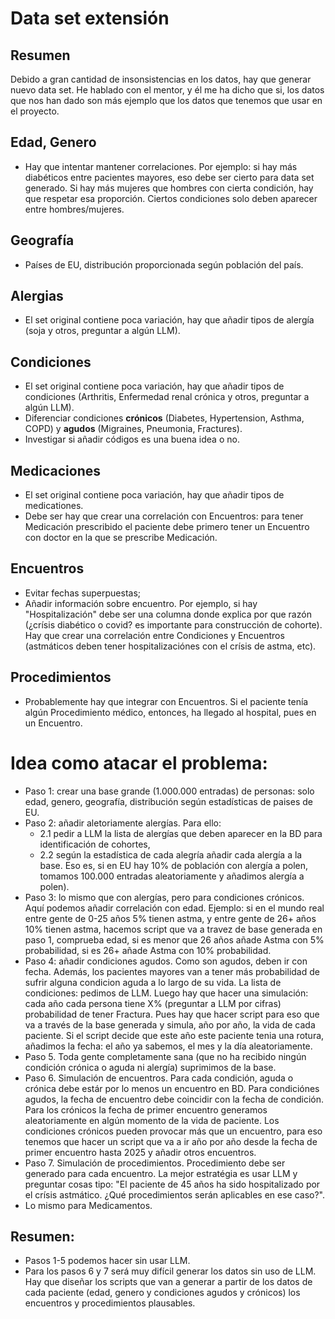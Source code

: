 # Data set extensión
## Resumen
Debido a gran cantidad de insonsistencias en los datos, hay que generar nuevo data set. He hablado con el mentor, y él me ha dicho que si, los datos que nos han dado son más ejemplo que los datos que tenemos que usar en el proyecto.

## Edad, Genero
- Hay que intentar mantener correlaciones. Por ejemplo: si hay más diabéticos entre pacientes mayores, eso debe ser cierto para data set generado. Si hay más mujeres que hombres con cierta condición, hay que respetar esa proporción. Ciertos condiciones solo deben aparecer entre hombres/mujeres.

## Geografía
- Países de EU, distribución proporcionada según población del país.

## Alergias
- El set original contiene poca variación, hay que añadir tipos de alergía (soja y otros, preguntar a algún LLM).

## Condiciones
- El set original contiene poca variación, hay que añadir tipos de condiciones (Arthritis, Enfermedad renal crónica y otros, preguntar a algún LLM).
- Diferenciar condiciones **crónicos** (Diabetes, Hypertension, Asthma, COPD) y **agudos** (Migraines, Pneumonia, Fractures).
- Investigar si añadir códigos es una buena idea o no.

## Medicaciones
- El set original contiene poca variación, hay que añadir tipos de medicationes.
- Debe ser hay que crear una correlación con Encuentros: para tener Medicación prescribido el paciente debe primero tener un Encuentro con doctor en la que se prescribe Medicación.

## Encuentros
- Evitar fechas superpuestas;
- Añadir información sobre encuentro. Por ejemplo, si hay "Hospitalización" debe ser una columna donde explica por que razón (¿crísis diabético o covid? es importante para construcción de cohorte). Hay que crear una correlación entre Condiciones y Encuentros (astmáticos deben tener hospitalizaciónes con el crísis de astma, etc).

## Procedimientos
- Probablemente hay que integrar con Encuentros. Si el paciente tenía algún Procedimiento médico, entonces, ha llegado al hospital, pues en un Encuentro.

# Idea como atacar el problema:

- Paso 1: crear una base grande (1.000.000 entradas) de personas: solo edad, genero, geografía, distribución según estadísticas de paises de EU.
- Paso 2: añadir aletoriamente alergías. Para ello:
  - 2.1 pedir a LLM la lista de alergías que deben aparecer en la BD para identificación de cohortes,
  - 2.2 según la estadística de cada alegría añadir cada alergía a la base. Eso es, si en EU hay 10% de población con alergía a polen, tomamos 100.000 entradas aleatoriamente y añadimos alergía a polen).
- Paso 3: lo mismo que con alergías, pero para condiciones crónicos. Aquí podemos añadir correlación con edad. Ejemplo: si en el mundo real entre gente de 0-25 años 5% tienen astma, y entre gente de 26+ años 10% tienen astma, hacemos script que va a travez de base generada en paso 1, comprueba edad, si es menor que 26 años añade Astma con 5% probabilidad, si es 26+ añade Astma con 10% probabilidad.
- Paso 4: añadir condiciones agudos. Como son agudos, deben ir con fecha. Además, los pacientes mayores van a tener más probabilidad de sufrir alguna condicion aguda a lo largo de su vida. La lista de condiciones: pedimos de LLM. Luego hay que hacer una simulación: cada año cada persona tiene X% (preguntar a LLM por cifras) probabilidad de tener Fractura. Pues hay que hacer script para eso que va a través de la base generada y simula, año por año, la vida de cada paciente. Si el script decide que este año este paciente tenia una rotura, añadimos la fecha: el año ya sabemos, el mes y la día aleatoriamente.
- Paso 5. Toda gente completamente sana (que no ha recibido ningún condición crónica o aguda ni alergía) suprimimos de la base.
- Paso 6. Simulación de encuentros. Para cada condición, aguda o crónica debe estár por lo menos un encuentro en BD. Para condiciónes agudos, la fecha de encuentro debe coincidir con la fecha de condición. Para los crónicos la fecha de primer encuentro generamos aleatoriamente en algún momento de la vida de paciente. Los condiciones crónicos pueden provocar más que un encuentro, para eso tenemos que hacer un script que va a ir año por año desde la fecha de primer encuentro hasta 2025 y añadir otros encuentros.
- Paso 7. Simulación de procedimientos. Procedimiento debe ser generado para cada encuentro. La mejor estratégia es usar LLM y preguntar cosas tipo: "El paciente de 45 años ha sido hospitalizado por el crísis astmático. ¿Qué procedimientos serán aplicables en ese caso?".
- Lo mismo para Medicamentos.

## Resumen:
- Pasos 1-5 podemos hacer sin usar LLM.
- Para los pasos 6 y 7 será muy difícil generar los datos sin uso de LLM. Hay que diseñar los scripts que van a generar a partir de los datos de cada paciente (edad, genero y condiciones agudos y crónicos) los encuentros y procedimientos plausables.